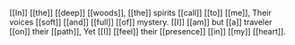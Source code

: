 [[In]] [[the]] [[deep]] [[woods]], [[the]] spirits [[call]] [[to]] [[me]], Their voices [[soft]] [[and]] [[full]] [[of]] mystery. [[I]] [[am]] but [[a]] traveler [[on]] their [[path]], Yet [[I]] [[feel]] their [[presence]] [[in]] [[my]] [[heart]].